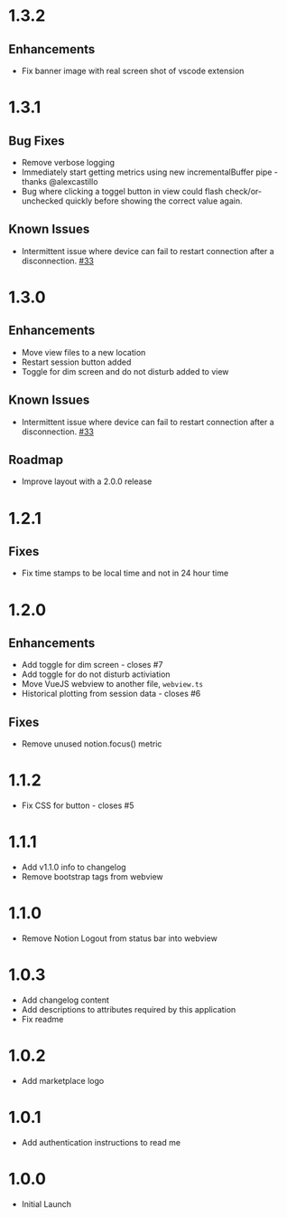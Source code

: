 # 1.3.2

## Enhancements

- Fix banner image with real screen shot of vscode extension

# 1.3.1

## Bug Fixes

- Remove verbose logging
- Immediately start getting metrics using new incrementalBuffer pipe - thanks @alexcastillo
- Bug where clicking a toggel button in view could flash check/or-unchecked quickly before showing the correct value again.

## Known Issues

- Intermittent issue where device can fail to restart connection after a disconnection. [#33](https://github.com/neurosity/notion-js/issues/33)

# 1.3.0

## Enhancements

- Move view files to a new location 
- Restart session button added
- Toggle for dim screen and do not disturb added to view

## Known Issues

- Intermittent issue where device can fail to restart connection after a disconnection. [#33](https://github.com/neurosity/notion-js/issues/33)

## Roadmap

- Improve layout with a 2.0.0 release

# 1.2.1

## Fixes

- Fix time stamps to be local time and not in 24 hour time

# 1.2.0

## Enhancements

- Add toggle for dim screen - closes #7
- Add toggle for do not disturb activiation
- Move VueJS webview to another file, `webview.ts`
- Historical plotting from session data - closes #6

## Fixes

- Remove unused notion.focus() metric

# 1.1.2

- Fix CSS for button - closes #5

# 1.1.1

- Add v1.1.0 info to changelog
- Remove bootstrap tags from webview

# 1.1.0

- Remove Notion Logout from status bar into webview

# 1.0.3

- Add changelog content
- Add descriptions to attributes required by this application
- Fix readme

# 1.0.2

- Add marketplace logo

# 1.0.1

- Add authentication instructions to read me

# 1.0.0

- Initial Launch
